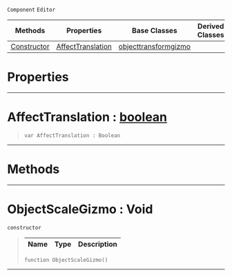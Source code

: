  `Component` `Editor`



|Methods|Properties|Base Classes|Derived Classes|
|---|---|---|---|
|[ Constructor](https://github.com/zeroengineteam/ZeroDocs/code_reference/class_reference/objectscalegizmo.markdown#objectscalegizmo-void)|[ AffectTranslation](https://github.com/zeroengineteam/ZeroDocs/code_reference/class_reference/objectscalegizmo.markdown#affecttranslation-zero-e)|[objecttransformgizmo](https://github.com/zeroengineteam/ZeroDocs/code_reference/class_reference/objecttransformgizmo.markdown)| |


 #  Properties


---  
 #  AffectTranslation : [boolean](https://github.com/zeroengineteam/ZeroDocs/code_reference/zilch_base_types/boolean.markdown)

> 
> ``` lang=cpp, name=Zilch
> var AffectTranslation : Boolean


---  
 #  Methods


---  
 #  ObjectScaleGizmo : Void

 `constructor`

> 
> |Name|Type|Description|
> |---|---|---|
> ``` lang=cpp, name=Zilch
> function ObjectScaleGizmo()
> ``` 


---  
 

 